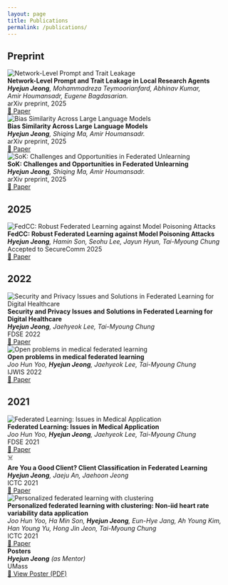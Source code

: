 ```yaml
---
layout: page
title: Publications
permalink: /publications/
---
```


## Preprint

<div class="publication-item">
  <div class="pub-image-placeholder">
    <img src="{{ site.baseurl }}/assets/images/webagent.png" alt="Network-Level Prompt and Trait Leakage">
  </div>
  <div class="pub-content">
    <div class="pub-title">
      <strong>Network-Level Prompt and Trait Leakage in Local Research Agents</strong>
    </div>
    <div class="pub-authors">
      <em><strong>Hyejun Jeong</strong>, Mohammadreza Teymoorianfard, Abhinav Kumar, <br>
      Amir Houmansadr, Eugene Bagdasarian.</em>
    </div>
    <div class="pub-venue">
      arXiv preprint, 2025
    </div>
    <div class="pub-links">
      <a href="https://arxiv.org/abs/2508.20282">📄 Paper</a>
    </div>
  </div>
</div>

<div class="publication-item">
  <div class="pub-image-placeholder">
    <img src="{{ site.baseurl }}/assets/images/bias.png" alt="Bias Similarity Across Large Language Models">
  </div>
  <div class="pub-content">
    <div class="pub-title">
      <strong>Bias Similarity Across Large Language Models</strong>
    </div>
    <div class="pub-authors">
      <em><strong>Hyejun Jeong</strong>, Shiqing Ma, Amir Houmansadr.</em>
    </div>
    <div class="pub-venue">
      arXiv preprint, 2025
    </div>
    <div class="pub-links">
      <a href="https://arxiv.org/abs/2410.12010">📄 Paper</a>
    </div>
  </div>
</div>

<div class="publication-item">
  <div class="pub-image-placeholder">
    <img src="{{ site.baseurl }}/assets/images/FU.png" alt="SoK: Challenges and Opportunities in Federated Unlearning">
  </div>
  <div class="pub-content">
    <div class="pub-title">
      <strong>SoK: Challenges and Opportunities in Federated Unlearning</strong>
    </div>
    <div class="pub-authors">
      <em><strong>Hyejun Jeong</strong>, Shiqing Ma, Amir Houmansadr.</em>
    </div>
    <div class="pub-venue">
      arXiv preprint, 2025
    </div>
    <div class="pub-links">
      <a href="https://openreview.net/forum?id=h4BqTU2oVE">📄 Paper</a>
    </div>
  </div>
</div>


## 2025

<div class="publication-item">
  <div class="pub-image-placeholder">
    <img src="{{ site.baseurl }}/assets/images/fedcc.png" alt="FedCC: Robust Federated Learning against Model Poisoning Attacks">
  </div>
  <div class="pub-content">
    <div class="pub-title">
      <strong>FedCC: Robust Federated Learning against Model Poisoning Attacks</strong>
    </div>
    <div class="pub-authors">
      <em><strong>Hyejun Jeong</strong>, Hamin Son, Seohu Lee, Jayun Hyun, Tai-Myoung Chung</em>
    </div>
    <div class="pub-venue">
      Accepted to SecureComm 2025
    </div>
    <div class="pub-links">
      <a href="https://arxiv.org/abs/2212.01976">📄 Paper</a>
    </div>
  </div>
</div>


## 2022

<div class="publication-item">
  <div class="pub-image-placeholder">
    <img src="{{ site.baseurl }}/assets/images/secfed.png" alt="Security and Privacy Issues and Solutions in Federated Learning for Digital Healthcare">
  </div>
  <div class="pub-content">
    <div class="pub-title">
      <strong>Security and Privacy Issues and Solutions in Federated Learning for Digital Healthcare</strong>
    </div>
    <div class="pub-authors">
      <em><strong>Hyejun Jeong</strong>, Jaehyeok Lee, Tai-Myoung Chung</em>
    </div>
    <div class="pub-venue">
      FDSE 2022
    </div>
    <div class="pub-links">
      <a href="https://books.google.com/books?hl=en&lr=&id=N_ycEAAAQBAJ&oi=fnd&pg=PA316&ots=4qFwY8Q4lp&sig=PiBoUIidZalXmIdWfWnbdJxt6Xk#v=onepage&q&f=false">📄 Paper</a>
    </div>
  </div>
</div>

<div class="publication-item">
  <div class="pub-image-placeholder">
    <img src="{{ site.baseurl }}/assets/images/open-fed.png" alt="Open problems in medical federated learning">
  </div>
  <div class="pub-content">
    <div class="pub-title">
      <strong>Open problems in medical federated learning</strong>
    </div>
    <div class="pub-authors">
      <em>Joo Hun Yoo, <strong>Hyejun Jeong</strong>, Jaehyeok Lee, Tai-Myoung Chung</em>
    </div>
    <div class="pub-venue">
      IJWIS 2022
    </div>
    <div class="pub-links">
      <a href="https://www.emerald.com/ijwis/article/18/2-3/77/164157/Open-problems-in-medical-federated-learning">📄 Paper</a>
    </div>
  </div>
</div>



## 2021

<div class="publication-item">
  <div class="pub-image-placeholder">
    <img src="{{ site.baseurl }}/assets/images/fedlearning.png" alt="Federated Learning: Issues in Medical Application">
  </div>
  <div class="pub-content">
    <div class="pub-title">
      <strong>Federated Learning: Issues in Medical Application</strong>
    </div>
    <div class="pub-authors">
      <em>Joo Hun Yoo, <strong>Hyejun Jeong</strong>, Jaehyeok Lee, Tai-Myoung Chung</em>
    </div>
    <div class="pub-venue">
      FDSE 2021
    </div>
    <div class="pub-links">
      <a href="https://arxiv.org/abs/2109.00202">📄 Paper</a>
    </div>
  </div>
</div>

<div class="publication-item">
  <div class="pub-image-placeholder">☠️
    <!-- <img src="{{ site.baseurl }}/assets/images/pfcm.png" alt="Are You a Good Client? Client Classification in Federated Learning"> -->
  </div>
  <div class="pub-content">
    <div class="pub-title">
      <strong>Are You a Good Client? Client Classification in Federated Learning</strong>
    </div>
    <div class="pub-authors">
      <em><strong>Hyejun Jeong</strong>, Jaeju An, Jaehoon Jeong</em>
    </div>
    <div class="pub-venue">
      ICTC 2021
    </div>
    <div class="pub-links">
      <a href="https://ieeexplore.ieee.org/abstract/document/9620836">📄 Paper</a>
    </div>
  </div>
</div>

<div class="publication-item">
  <div class="pub-image-placeholder">
    <img src="{{ site.baseurl }}/assets/images/pfcm.png" alt="Personalized federated learning with clustering">
  </div>
  <div class="pub-content">
    <div class="pub-title">
      <strong>Personalized federated learning with clustering: Non-iid heart rate variability data application</strong>
    </div>
    <div class="pub-authors">
      <em>Joo Hun Yoo, Ha Min Son, <strong>Hyejun Jeong</strong>, Eun-Hye Jang, Ah Young Kim, Han Young Yu, Hong Jin Jeon, Tai-Myoung Chung</em>
    </div>
    <div class="pub-venue">
      ICTC 2021
    </div>
    <div class="pub-links">
      <a href="https://ieeexplore.ieee.org/abstract/document/9620852">📄 Paper</a>
    </div>
  </div>
</div>

<!-- 
## 🎯 Conferensce Presentations -->

<div class="publication-item">
  <div class="pub-title">
    <strong>Posters</strong>
  </div>
  <div class="pub-authors">
    <em><strong>Hyejun Jeong</strong> (as Mentor)</em>
  </div>
  <div class="pub-venue">
    UMass
  </div>
  <div class="pub-links">
    <a href="/assets/papers/poster.pdf">📄 View Poster (PDF)</a>
  </div>
</div>

<!-- 
---
## 🔬 Current Research

As a PhD student at UMass Amherst, I'm actively working on several research projects:

- **Federated Unlearning**: Developing techniques for selective knowledge removal in distributed learning systems
- **Bias Mitigation in LLMs**: Creating frameworks to detect and reduce bias in large language models
- **Privacy-Preserving ML**: Advancing differential privacy and secure computation methods
- **Trustworthy AI**: Building interpretable and reliable AI systems
## 🎓 Thesis Work

<div class="highlight-box">
  <div class="pub-title">
    <strong>Privacy-Preserving Techniques in Federated Learning Systems</strong> *(In Progress)*
  </div>
  <div class="pub-authors">
    <em>PhD Dissertation, University of Massachusetts Amherst</em><br>
    <em>Expected Defense: 2026-2027</em>
  </div>
  <p><strong>Research Focus:</strong> Developing novel frameworks for federated learning that prioritize privacy while maintaining model performance, with applications in healthcare and edge computing.</p>
</div>

## 🔗 Academic Profiles

<div style="display: flex; justify-content: center; gap: 2rem; margin: 2rem 0; flex-wrap: wrap;">
  <a href="https://scholar.google.com/citations?user=AyI0uIYAAAAJ&hl=en&oi=ao" class="btn btn-outline">
    🎓 Google Scholar
  </a>
  <a href="https://github.com/HyejunJeong" class="btn btn-outline">
    💻 GitHub
  </a>
</div> 
--- -->

<!-- <div class="highlight-box text-center">
  <h3>🤝 Interested in Collaboration?</h3>
  <p>I'm always excited to work on interdisciplinary research projects, especially those involving Trustworthy AI, AI safety, and privacy-preserving ML.</p>
  <a href="{{ site.baseurl }}/contact/" class="btn btn-primary">
    Get In Touch
    <span class="btn-arrow">→</span>
  </a>
</div> -->